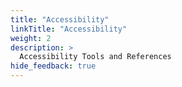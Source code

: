 ```yaml
---
title: "Accessibility"
linkTitle: "Accessibility"
weight: 2
description: >
  Accessibility Tools and References
hide_feedback: true
---
```


